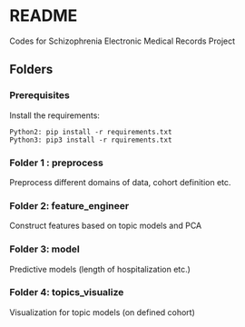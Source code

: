 # README

 Codes for Schizophrenia Electronic Medical Records Project

## Folders



### Prerequisites

Install the requirements:

```
Python2: pip install -r requirements.txt
Python3: pip3 install -r rquirements.txt
```

### Folder 1 : preprocess
Preprocess different domains of data, cohort definition etc.

### Folder 2: feature_engineer
Construct features based on topic models and PCA

### Folder 3: model
Predictive models (length of hospitalization etc.)

### Folder 4: topics_visualize
Visualization for topic models (on defined cohort)

